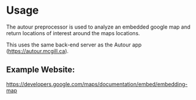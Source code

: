 # Usage

The autour preprocessor is used to analyze an embedded google map and return locations of interest around the maps locations. 

This uses the same back-end server as the Autour app (https://autour.mcgill.ca).

## Example Website:
https://developers.google.com/maps/documentation/embed/embedding-map
